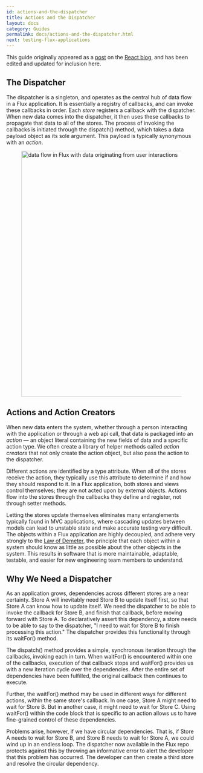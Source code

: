 ```yaml
---
id: actions-and-the-dispatcher
title: Actions and the Dispatcher
layout: docs
category: Guides
permalink: docs/actions-and-the-dispatcher.html
next: testing-flux-applications
---
```


This guide originally appeared as a [post](http://facebook.github.io/react/blog/2014/07/30/flux-actions-and-the-dispatcher.html) on the [React blog](http://facebook.github.io/react/blog/), and has been edited and updated for inclusion here.


The Dispatcher
--------------

The dispatcher is a singleton, and operates as the central hub of data flow in a Flux application. It is essentially a registry of callbacks, and can invoke these callbacks in order. Each _store_ registers a callback with the dispatcher. When new data comes into the dispatcher, it then uses these callbacks to propagate that data to all of the stores. The process of invoking the callbacks is initiated through the dispatch() method, which takes a data payload object as its sole argument. This payload is typically synonymous with an _action_.

<figure class="diagram">
  <img src="/flux/master/website/src/flux/img/flux-simple-f8-diagram-1300w.png" alt="data flow in Flux with data originating from user interactions" width=650 />
</figure>


Actions and Action Creators
---------------------------

When new data enters the system, whether through a person interacting with the application or through a web api call, that data is packaged into an _action_ — an object literal containing the new fields of data and a specific action type. We often create a library of helper methods called _action creators_ that not only create the action object, but also pass the action to the dispatcher.

Different actions are identified by a type attribute. When all of the stores receive the action, they typically use this attribute to determine if and how they should respond to it. In a Flux application, both stores and views control themselves; they are not acted upon by external objects. Actions flow into the stores through the callbacks they define and register, not through setter methods.

Letting the stores update themselves eliminates many entanglements typically found in MVC applications, where cascading updates between models can lead to unstable state and make accurate testing very difficult. The objects within a Flux application are highly decoupled, and adhere very strongly to the [Law of Demeter](http://en.wikipedia.org/wiki/Law_of_Demeter), the principle that each object within a system should know as little as possible about the other objects in the system. This results in software that is more maintainable, adaptable, testable, and easier for new engineering team members to understand.


Why We Need a Dispatcher
------------------------

As an application grows, dependencies across different stores are a near certainty. Store A will inevitably need Store B to update itself first, so that Store A can know how to update itself. We need the dispatcher to be able to invoke the callback for Store B, and finish that callback, before moving forward with Store A. To declaratively assert this dependency, a store needs to be able to say to the dispatcher, "I need to wait for Store B to finish processing this action." The dispatcher provides this functionality through its waitFor() method.

The dispatch() method provides a simple, synchronous iteration through the callbacks, invoking each in turn. When waitFor() is encountered within one of the callbacks, execution of that callback stops and waitFor() provides us with a new iteration cycle over the dependencies. After the entire set of dependencies have been fulfilled, the original callback then continues to execute.

Further, the waitFor() method may be used in different ways for different actions, within the same store's callback.  In one case, Store A might need to wait for Store B.  But in another case, it might need to wait for Store C.  Using waitFor() within the code block that is specific to an action allows us to have fine-grained control of these dependencies.

Problems arise, however, if we have circular dependencies. That is, if Store A needs to wait for Store B, and Store B needs to wait for Store A, we could wind up in an endless loop. The dispatcher now available in the Flux repo protects against this by throwing an informative error to alert the developer that this problem has occurred. The developer can then create a third store and resolve the circular dependency.
